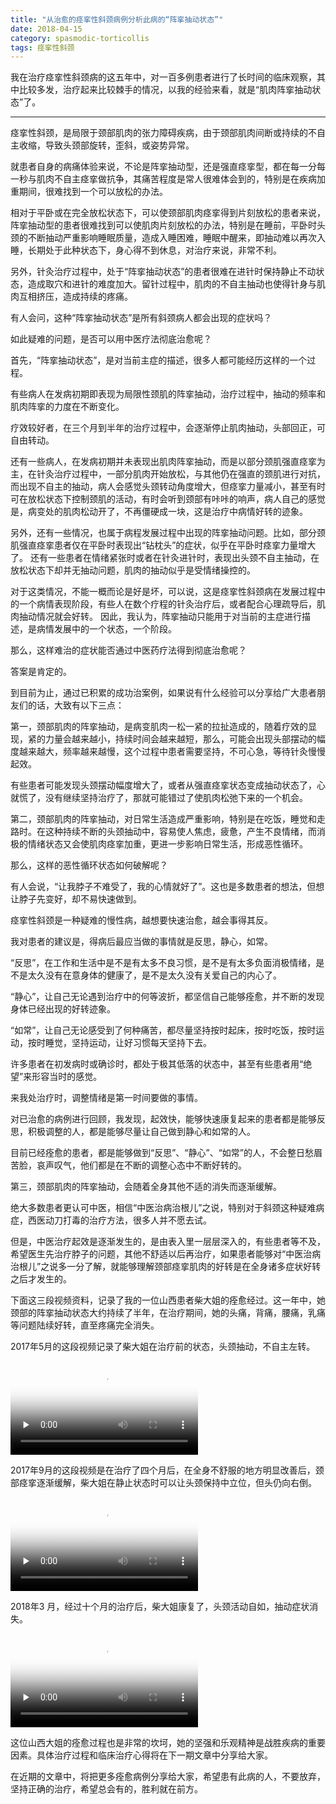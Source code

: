 ```yaml
---
title: "从治愈的痉挛性斜颈病例分析此病的“阵挛抽动状态”"
date: 2018-04-15
category: spasmodic-torticollis
tags: 痉挛性斜颈
---
```


我在治疗痉挛性斜颈病的这五年中，对一百多例患者进行了长时间的临床观察，其中比较多发，治疗起来比较棘手的情况，以我的经验来看，就是“肌肉阵挛抽动状态”了。

***

痉挛性斜颈，是局限于颈部肌肉的张力障碍疾病，由于颈部肌肉间断或持续的不自主收缩，导致头颈部旋转，歪斜，或姿势异常。

就患者自身的病痛体验来说，不论是阵挛抽动型，还是强直痉挛型，都在每一分每一秒与肌肉不自主痉挛做抗争，其痛苦程度是常人很难体会到的，特别是在疾病加重期间，很难找到一个可以放松的办法。

相对于平卧或在完全放松状态下，可以使颈部肌肉痉挛得到片刻放松的患者来说，阵挛抽动型的患者很难找到可以使肌肉片刻放松的办法，特别是在睡前，平卧时头颈的不断抽动严重影响睡眠质量，造成入睡困难，睡眠中醒来，即抽动难以再次入睡，长期处于此种状态下，身心得不到休息，对治疗来说，非常不利。

另外，针灸治疗过程中，处于“阵挛抽动状态”的患者很难在进针时保持静止不动状态，造成取穴和进针的难度加大。留针过程中，肌肉的不自主抽动也使得针身与肌肉互相挤压，造成持续的疼痛。

有人会问，这种“阵挛抽动状态”是所有斜颈病人都会出现的症状吗？

如此疑难的问题，是否可以用中医疗法彻底治愈呢？

首先，“阵挛抽动状态”，是对当前主症的描述，很多人都可能经历这样的一个过程。

有些病人在发病初期即表现为局限性颈肌的阵挛抽动，治疗过程中，抽动的频率和肌肉阵挛的力度在不断变化。

疗效较好者，在三个月到半年的治疗过程中，会逐渐停止肌肉抽动，头部回正，可自由转动。

还有一些病人，在发病初期并未表现出肌肉阵挛抽动，而是以部分颈肌强直痉挛为主，在针灸治疗过程中，一部分肌肉开始放松，与其他仍在强直的颈肌进行对抗，而出现不自主的抽动，病人会感觉头颈转动角度增大，但痉挛力量减小，甚至有时可在放松状态下控制颈肌的活动，有时会听到颈部有咔咔的响声，病人自己的感觉是，病变处的肌肉松动开了，不再僵硬成一块，这是治疗中病情好转的迹象。

另外，还有一些情况，也属于病程发展过程中出现的阵挛抽动问题。比如，部分颈肌强直痉挛患者仅在平卧时表现出“钻枕头”的症状，似乎在平卧时痉挛力量增大了。
还有一些患者在情绪紧张时或者在针灸进针时，表现出头颈不自主抽动，在放松状态下却并无抽动问题，肌肉的抽动似乎是受情绪操控的。

对于这类情况，不能一概而论是好是坏，可以说，这是痉挛性斜颈病在发展过程中的一个病情表现阶段，有些人在数个疗程的针灸治疗后，或者配合心理疏导后，肌肉抽动情况就会好转。
因此，我认为，阵挛抽动只能用于对当前的主症进行描述，是病情发展中的一个状态，一个阶段。

那么，这样难治的症状能否通过中医药疗法得到彻底治愈呢？

答案是肯定的。

到目前为止，通过已积累的成功治案例，如果说有什么经验可以分享给广大患者朋友们的话，大致有以下三点：

第一，颈部肌肉的阵挛抽动，是病变肌肉一松一紧的拉扯造成的，随着疗效的显现，紧的力量会越来越小，持续时间会越来越短，那么，可能会出现头部摆动的幅度越来越大，频率越来越慢，这个过程中患者需要坚持，不可心急，等待针灸慢慢起效。

有些患者可能发现头颈摆动幅度增大了，或者从强直痉挛状态变成抽动状态了，心就慌了，没有继续坚持治疗了，那就可能错过了使肌肉松弛下来的一个机会。

第二，颈部肌肉的阵挛抽动，对日常生活造成严重影响，特别是在吃饭，睡觉和走路时。在这种持续不断的头颈抽动中，容易使人焦虑，疲惫，产生不良情绪，而消极的情绪状态又会使肌肉痉挛加重，更进一步影响日常生活，形成恶性循环。

那么，这样的恶性循环状态如何破解呢？

有人会说，“让我脖子不难受了，我的心情就好了”。这也是多数患者的想法，但想让脖子先变好，却不易快速做到。

痉挛性斜颈是一种疑难的慢性病，越想要快速治愈，越会事得其反。

我对患者的建议是，得病后最应当做的事情就是反思，静心，如常。

“反思”，在工作和生活中是不是有太多不良习惯，是不是有太多负面消极情绪，是不是太久没有在意身体的健康了，是不是太久没有关爱自己的内心了。

“静心”，让自己无论遇到治疗中的何等波折，都坚信自己能够痊愈，并不断的发现身体已经出现的好转迹象。

“如常”，让自己无论感受到了何种痛苦，都尽量坚持按时起床，按时吃饭，按时运动，按时睡觉，坚持运动，让好习惯每天坚持下去。

许多患者在初发病时或确诊时，都处于极其低落的状态中，甚至有些患者用“绝望”来形容当时的感觉。

来我处治疗时，调整情绪是第一时间要做的事情。

对已治愈的病例进行回顾，我发现，起效快，能够快速康复起来的患者都是能够反思，积极调整的人，都是能够尽量让自己做到静心和如常的人。

目前已经痊愈的患者，都是能够做到“反思”、“静心”、“如常”的人，不会整日愁眉苦脸，哀声叹气，他们都是在不断的调整心态中不断好转的。

第三，颈部肌肉的阵挛抽动，会随着全身其他不适的消失而逐渐缓解。

绝大多数患者更认可中医，相信“中医治病治根儿”之说，特别对于斜颈这种疑难病症，西医动刀打毒的治疗方法，很多人并不愿去试。

但是，中医治疗起效是逐渐发生的，是由表入里一层层深入的，有些患者等不及，希望医生先治疗脖子的问题，其他不舒适以后再治疗，如果患者能够对“中医治病治根儿”之说多一分了解，就能够理解颈部痉挛肌肉的好转是在全身诸多症状好转之后才发生的。

下面这三段视频资料，记录了我的一位山西患者柴大姐的痊愈经过。这一年中，她颈部的阵挛抽动状态大约持续了半年，在治疗期间，她的头痛，背痛，腰痛，乳痛等问题陆续好转，直至疼痛完全消失。

2017年5月的这段视频记录了柴大姐在治疗前的状态，头颈抽动，不自主左转。

<video controls preload="none" poster="/media/video/2018/04/15-01.jpg">
  <source src="/media/video/2018/04/15-01.mp4" type="video/mp4">
  I'm sorry; your browser doesn't support HTML5 video in WebM with VP8/VP9 or MP4 with H.264.
</video>

2017年9月的这段视频是在治疗了四个月后，在全身不舒服的地方明显改善后，颈部痉挛逐渐缓解，柴大姐在静止状态时可以让头颈保持中立位，但头仍向右倒。

<video controls preload="none" poster="/media/video/2018/04/15-02.jpg">
  <source src="/media/video/2018/04/15-02.mp4" type="video/mp4">
  I'm sorry; your browser doesn't support HTML5 video in WebM with VP8/VP9 or MP4 with H.264.
</video>

2018年3 月，经过十个月的治疗后，柴大姐康复了，头颈活动自如，抽动症状消失。

<video controls preload="none" poster="/media/video/2018/04/15-03.jpg">
  <source src="/media/video/2018/04/15-03.mp4" type="video/mp4">
  I'm sorry; your browser doesn't support HTML5 video in WebM with VP8/VP9 or MP4 with H.264.
</video>

这位山西大姐的痊愈过程也是非常的坎坷，她的坚强和乐观精神是战胜疾病的重要因素。具体治疗过程和临床治疗心得将在下一期文章中分享给大家。

在近期的文章中，将把更多痊愈病例分享给大家，希望患有此病的人，不要放弃，坚持正确的治疗，希望总会有的，胜利就在前方。

